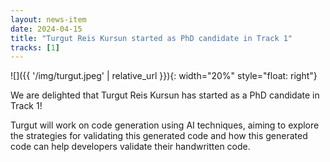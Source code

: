 ```yaml
---
layout: news-item
date: 2024-04-15
title: "Turgut Reis Kursun started as PhD candidate in Track 1"
tracks: [1]
---
```


![]({{ '/img/turgut.jpeg' | relative_url }}){: width="20%" style="float: right"}

We are delighted that Turgut Reis Kursun has started as a PhD candidate in Track 1!

Turgut will work on code generation using AI techniques, aiming to explore the strategies for validating this generated code and how this generated code can help developers validate their handwritten code.